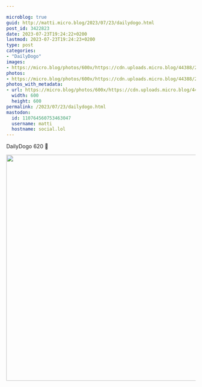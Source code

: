 ```yaml
---

microblog: true
guid: http://matti.micro.blog/2023/07/23/dailydogo.html
post_id: 3422823
date: 2023-07-23T19:24:22+0200
lastmod: 2023-07-23T19:24:23+0200
type: post
categories:
- "DailyDogo"
images:
- https://micro.blog/photos/600x/https://cdn.uploads.micro.blog/44388/2023/99f772e1d02a4bbeb969e18dfabadb3d.jpg
photos:
- https://micro.blog/photos/600x/https://cdn.uploads.micro.blog/44388/2023/99f772e1d02a4bbeb969e18dfabadb3d.jpg
photos_with_metadata:
- url: https://micro.blog/photos/600x/https://cdn.uploads.micro.blog/44388/2023/99f772e1d02a4bbeb969e18dfabadb3d.jpg
  width: 600
  height: 600
permalink: /2023/07/23/dailydogo.html
mastodon:
  id: 110764560753463047
  username: matti
  hostname: social.lol
---
```

DailyDogo 620 🐶

<img src="https://micro.blog/photos/600x/https://blog.martin-haehnel.de/uploads/2023/99f772e1d02a4bbeb969e18dfabadb3d.jpg" width="600" height="600" alt="" />
